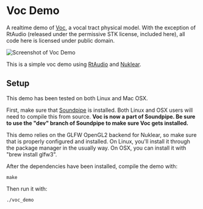 # Voc Demo

A realtime demo of [Voc](https://www.github.com/paulbatchelor/voc), a vocal
tract physical model.
With the exception of RtAudio (released under the permissive STK license,
included here),
all code here is licensed under public domain.

![Screenshot of Voc Demo](voc_demo.png)

This is a simple voc demo using
[RtAudio](https://github.com/thestk/rtaudio)
and
[Nuklear](https://github.com/vurtun/nuklear).

## Setup

This demo has been tested on both Linux and Mac OSX.

First, make sure that
[Soundpipe](https://www.github.com/paulbatchelor/soundpipe) is installed.
Both Linux and OSX users will need to compile this from source.
**Voc is now a part of Soundpipe. Be sure to use the "dev"
branch of Soundpipe to make sure Voc gets installed.**

This demo relies on the GLFW OpenGL2 backend for Nuklear, so make sure that
is properly configured and installed. On Linux, you'll install it through the
package manager in the usually way. On OSX, you can install it with
"brew install glfw3".

After the dependencies have been installed, compile the demo with:

    make

Then run it with:

    ./voc_demo

